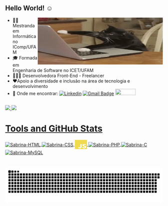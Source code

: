 ## Hello World! ☺ 

<img align="right" height="150" width="400" src="https://github.com/sabrina-rocha/sabrina-rocha/blob/main/gatinho.gif">

- 👩‍🎓 Mestranda em Informática no IComp/UFAM
- 🎓 Formada em Engenharia de Software no ICET/UFAM
- 👩🏻‍💻 Desenvolvedora Front-End - Freelancer 
- ❤️Apoio a diversidade e inclusão na área de tecnologia e desenvolvimento
- 📧 Onde me encontrar: [![Linkedin](https://img.shields.io/badge/-LinkedIn-blue?style=flat-square&logo=Linkedin&logoColor=white&link=https://www.linkedin.com/in/rochasabrina//)](https://www.linkedin.com/in/rochasabrina/)
[![Gmail Badge](https://img.shields.io/badge/-Gmail-c14438?style=flat-square&logo=Gmail&logoColor=white&link=mailto:sabrinarocha.es@gmail.com)](mailto:sabrinarocha.es@gmail.com) 
<a href="https://t.me/sabrinarocha0" target="_blank"><img  height="20" width="65" src="https://img.shields.io/badge/Telegram-2CA5E0?style=for-the-badge&logo=telegram&logoColor=white" target="_blank"></a>

 ##
 
 <div>
  <a href="https://github.com/sabrina-rocha">
  <img height="130em" src="https://github-readme-stats.vercel.app/api?username=sabrina-rocha&show_icons=true&theme=dracula&include_all_commits=true&count_private=true"/>
  <img height="130em" src="https://github-readme-stats.vercel.app/api/top-langs/?username=sabrina-rocha&layout=compact&langs_count=7&theme=dracula"/>
</div>
 
# Tools and GitHub Stats
 
<div style="display: inline_block">
<img align="center" alt="Sabrina-HTML" height="30" width="40" src="https://img.shields.io/badge/HTML-239120?style=for-the-badge&logo=html5&logoColor=white">
<img align="center" alt="Sabrina-CSS" height="30" width="40" src="https://img.shields.io/badge/CSS-239120?&style=for-the-badge&logo=css3&logoColor=white">
<img align="center" alt="Sabrina-Js" height="30" width="40" src="https://raw.githubusercontent.com/devicons/devicon/master/icons/javascript/javascript-plain.svg">
<img align="center" alt="Sabrina-PHP" height="30" width="40" src="https://img.shields.io/badge/PHP-777BB4?style=for-the-badge&logo=php&logoColor=white">
<img align="center" alt="Sabrina-C" height="30" width="40" src="https://img.shields.io/badge/C-00599C?style=for-the-badge&logo=c&logoColor=white">
<img align="center" alt="Sabrina-MySQL" height="30" width="40" src="https://img.shields.io/badge/MySQL-00000F?style=for-the-badge&logo=mysql&logoColor=white"> 
</div>
 
  #
  
  ![Snake animation](https://github.com/sabrina-rocha/sabrina-rocha/blob/output/github-contribution-grid-snake.svg)
 
